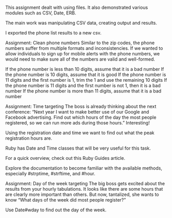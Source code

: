 This assignment dealt with using files. It also demonstrated various modules such as CSV, Date, ERB.

The main work was manipulating CSV data, creating output and results.

I exported the phone list results to a new csv.







Assignment: Clean phone numbers
Similar to the zip codes, the phone numbers suffer from multiple formats and inconsistencies. If we wanted to allow individuals to sign up for mobile alerts with the phone numbers, we would need to make sure all of the numbers are valid and well-formed.

If the phone number is less than 10 digits, assume that it is a bad number
If the phone number is 10 digits, assume that it is good
If the phone number is 11 digits and the first number is 1, trim the 1 and use the remaining 10 digits
If the phone number is 11 digits and the first number is not 1, then it is a bad number
If the phone number is more than 11 digits, assume that it is a bad number


Assignment: Time targeting
The boss is already thinking about the next conference: “Next year I want to make better use of our Google and Facebook advertising. Find out which hours of the day the most people registered, so we can run more ads during those hours.” Interesting!

Using the registration date and time we want to find out what the peak registration hours are.

Ruby has Date and Time classes that will be very useful for this task.

For a quick overview, check out this Ruby Guides article.

Explore the documentation to become familiar with the available methods, especially #strptime, #strftime, and #hour.



Assignment: Day of the week targeting
The big boss gets excited about the results from your hourly tabulations. It looks like there are some hours that are clearly more important than others. But now, tantalized, she wants to know “What days of the week did most people register?”

Use Date#wday to find out the day of the week.
